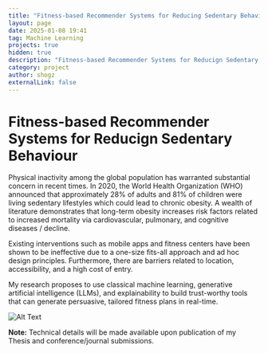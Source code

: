 ```yaml
---
title: "Fitness-based Recommender Systems for Reducing Sedentary Behaviour"
layout: page
date: 2025-01-08 19:41
tag: Machine Learning
projects: true
hidden: true
description: "Fitness-based Recommender Systems for Reducign Sedentary Behaviour"
category: project
author: shogz
externalLink: false
---
```

<h1>Fitness-based Recommender Systems for Reducign Sedentary Behaviour</h1>

<div class="side-by-side">
    <div class="toleft">
        <p>Physical inactivity among the global population has warranted substantial concern in recent times. In 2020, the World Health Organization (WHO) announced that approximately 28% of adults and 81% of children were living sedentary lifestyles which could lead to chronic obesity. A wealth of literature demonstrates that long-term obesity increases risk factors related to increased mortality via cardiovascular, pulmonary, and cognitive diseases / decline.</p>
        <p>Existing interventions such as mobile apps and fitness centers have been shown to be ineffective due to a one-size fits-all approach and ad hoc design principles. Furthermore, there are barriers related to location, accessibility, and a high cost of entry.</p>
        <p>My research proposes to use classical machine learning, generative artificial intelligence (LLMs), and explainability to build trust-worthy tools that can generate persuasive, tailored fitness plans in real-time.</p>
    </div>
    <div class="toright">
        <img class="image" src="https://images.pexels.com/photos/1552252/pexels-photo-1552252.jpeg?auto=compress&cs=tinysrgb&w=1260&h=750&dpr=1" alt="Alt Text">
    </div>
    <p><strong>Note:</strong> Technical details will be made available upon publication of my Thesis and conference/journal submissions.</p>
</div>

